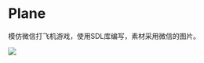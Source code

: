 # Plane
模仿微信打飞机游戏，使用SDL库编写，素材采用微信的图片。

![](https://github.com/TonySudo/plane/blob/master/pic/screenshot.png)
